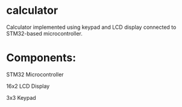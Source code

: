 # calculator
 Calculator implemented using keypad and LCD display connected to STM32-based microcontroller.

# Components:

 STM32 Microcontroller
 
 16x2 LCD Display
 
 3x3 Keypad
